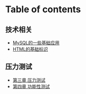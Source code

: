 # Table of contents

## 技术相关

* [MySQL的一些基础应用](README.md)
* [HTML的基础标识](ji-shu-xiang-guan/html-de-ji-chu-biao-shi.md)

## 压力测试

* [第三章 压力测试](ya-li-ce-shi/di-san-zhang-ya-li-ce-shi.md)
* [第四章 功能性测试](ya-li-ce-shi/di-si-zhang-gong-neng-xing-ce-shi.md)
